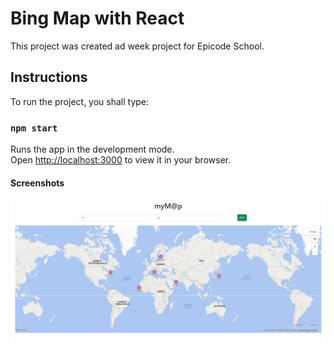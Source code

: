 # Bing Map with React

This project was created ad week project for Epicode School. 

## Instructions

To run the project, you shall type:

### `npm start`

Runs the app in the development mode.\
Open [http://localhost:3000](http://localhost:3000) to view it in your browser.

#### Screenshots

<img src="readme-src/01.png"><br>




